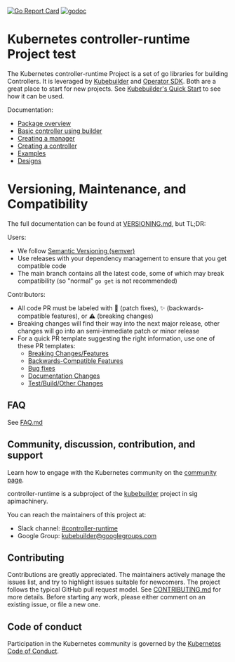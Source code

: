 [![Go Report Card](https://goreportcard.com/badge/sigs.k8s.io/controller-runtime)](https://goreportcard.com/report/sigs.k8s.io/controller-runtime)
[![godoc](https://pkg.go.dev/badge/sigs.k8s.io/controller-runtime)](https://pkg.go.dev/sigs.k8s.io/controller-runtime)

# Kubernetes controller-runtime Project test

The Kubernetes controller-runtime Project is a set of go libraries for building
Controllers. It is leveraged by [Kubebuilder](https://book.kubebuilder.io/) and
[Operator SDK](https://github.com/operator-framework/operator-sdk). Both are
a great place to start for new projects. See
[Kubebuilder's Quick Start](https://book.kubebuilder.io/quick-start.html) to
see how it can be used.

Documentation:

- [Package overview](https://pkg.go.dev/sigs.k8s.io/controller-runtime/pkg)
- [Basic controller using builder](https://pkg.go.dev/sigs.k8s.io/controller-runtime/pkg/builder#example-Builder)
- [Creating a manager](https://pkg.go.dev/sigs.k8s.io/controller-runtime/pkg/manager#example-New)
- [Creating a controller](https://pkg.go.dev/sigs.k8s.io/controller-runtime/pkg/controller#example-New)
- [Examples](https://github.com/kubernetes-sigs/controller-runtime/blob/main/examples)
- [Designs](https://github.com/kubernetes-sigs/controller-runtime/blob/main/designs)

# Versioning, Maintenance, and Compatibility

The full documentation can be found at [VERSIONING.md](VERSIONING.md), but TL;DR:

Users:

- We follow [Semantic Versioning (semver)](https://semver.org)
- Use releases with your dependency management to ensure that you get compatible code
- The main branch contains all the latest code, some of which may break compatibility (so "normal" `go get` is not recommended)

Contributors:

- All code PR must be labeled with :bug: (patch fixes), :sparkles: (backwards-compatible features), or :warning: (breaking changes)
- Breaking changes will find their way into the next major release, other changes will go into an semi-immediate patch or minor release
- For a quick PR template suggesting the right information, use one of these PR templates:
  * [Breaking Changes/Features](/.github/PULL_REQUEST_TEMPLATE/breaking_change.md)
  * [Backwards-Compatible Features](/.github/PULL_REQUEST_TEMPLATE/compat_feature.md)
  * [Bug fixes](/.github/PULL_REQUEST_TEMPLATE/bug_fix.md)
  * [Documentation Changes](/.github/PULL_REQUEST_TEMPLATE/docs.md)
  * [Test/Build/Other Changes](/.github/PULL_REQUEST_TEMPLATE/other.md)

## FAQ

See [FAQ.md](FAQ.md)

## Community, discussion, contribution, and support

Learn how to engage with the Kubernetes community on the [community page](http://kubernetes.io/community/).

controller-runtime is a subproject of the [kubebuilder](https://github.com/kubernetes-sigs/kubebuilder) project
in sig apimachinery.

You can reach the maintainers of this project at:

- Slack channel: [#controller-runtime](https://kubernetes.slack.com/archives/C02MRBMN00Z)
- Google Group: [kubebuilder@googlegroups.com](https://groups.google.com/forum/#!forum/kubebuilder)

## Contributing
Contributions are greatly appreciated. The maintainers actively manage the issues list, and try to highlight issues suitable for newcomers.
The project follows the typical GitHub pull request model. See [CONTRIBUTING.md](CONTRIBUTING.md) for more details.
Before starting any work, please either comment on an existing issue, or file a new one.

## Code of conduct

Participation in the Kubernetes community is governed by the [Kubernetes Code of Conduct](code-of-conduct.md).
